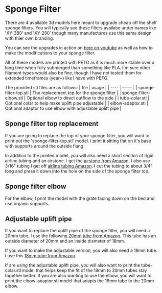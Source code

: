 # Sponge Filter

There are 4 available 3d models here meant to upgrade cheap off the shelf sponge filters.  You will typically see these filters availabe under names like 'XY-380' and 'XY-280' though many manufactures use this same design with thier own branding.

You can see the upgrades in action on [here on youtube](https://www.youtube.com/watch?v=pLT5eeX4kF4) as well as how to make the modifications to your sponge filter.

All of these models are printed with PETG as it is much more stable over a long time when fully submerged than something like PLA.  I'm sure other filament types would also be fine, though I have not tested them for extended timeframes (year+) like I have with PETG.

The provided stl files are as follows:
| file | usage |
| ---- | ----- |
| sponge-filter-top.stl | The replacement top for the sponge filter |
| sponge-filter-elbow.stl | Optional elbow to direct outflow to the side |
| tube-colar.stl | Optional colar to help make uplift pipe adjustable |
| elbow-adaptor.stl | Optional adaptor to use elbow with adjustable uplift pipe |

## Sponge filter top replacement
If you are going to replace the top of your sponge filter, you will want to print out the 'sponge-filter-top.stl' model.  I print it sitting flat on it's base with supports around the outside flang.

In addition to the printed model, you will also need a short section of rigid airline tubing and an airstone.  I get the [airstone from Amazon](https://www.amazon.com/gp/product/B08625FMPD).  I also use 3/16" tubing I get off [airline tubing Amazon](https://www.amazon.com/gp/product/B07K8XCDSD).  I cut the tubing to about 3/4" long and press it down into the hole on the side of the sponge filter top.

## Sponge filter elbow
For the elbow, I print the model with the grate facing down on the bed and use organic supports.

## Adjustable uplift pipe
If you want to replace the uplift pipe of the sponge filter, you will need a 20mm tube.  I use the following [20mm tube from Amazon](https://www.amazon.com/dp/B0B6QB6FY4).  This tube has an outside diameter of 20mm and an inside diameter of 18mm.

If you want to make the adjustable version, you will also need a 18mm tube.  I use this [18mm tube from Amazon](https://www.amazon.com/dp/B0B6Q6LRBQ).

If are using the adjustable uplift pipe, you will also want to print the tube-colar.stl model that helps keep the fit of the 18mm to 20mm tubes stay together better.  If you are also wanting to use the elbow, you will want to print the elbow-adaptor.stl model that adapts the 18mm tube to the 20mm elbow.


